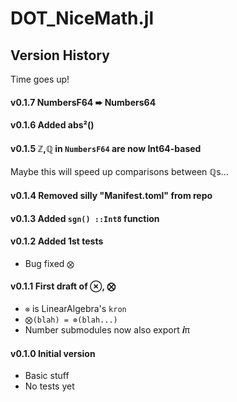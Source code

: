# DOT_NiceMath.jl


## Version History
Time goes up!

#### **v0.1.7**  NumbersF64 ➨ Numbers64

#### **v0.1.6**  Added abs²()

#### **v0.1.5**  ℤ,ℚ in `NumbersF64` are now Int64-based

Maybe this will speed up comparisons between ℚs...

#### **v0.1.4**  Removed silly "Manifest.toml" from repo

#### **v0.1.3**  Added `sgn() ::Int8` function

#### **v0.1.2**  Added 1st tests
* Bug fixed `⨂`

#### **v0.1.1**  First draft of ⊗, ⨂
* `⊗` is LinearAlgebra's `kron`
* `⨂(blah) = ⊗(blah...)`
* Number submodules now also export 𝒊π


#### **v0.1.0** Initial version
* Basic stuff
* No tests yet

